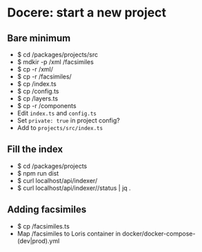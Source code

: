 # Docere: start a new project

## Bare minimum
- $ cd <docere-root>/packages/projects/src
- $ mdkir -p <new-project-id>/xml <new-project-id>/facsimiles
- $ cp -r <xml-source> <new-project-id>/xml/
- $ cp -r <facsimles-source> <new-project-id>/facsimiles/
- $ cp <other-project-id>/index.ts <new-project-id>
- $ cp <other-project-id>/config.ts <new-project-id>
- $ cp <other-project-id>/layers.ts <new-project-id>
- $ cp -r <other-project-id>/components <new-project-id>
- Edit `index.ts` and `config.ts`
- Set `private: true` in project config?
- Add <new-project-id> to `projects/src/index.ts`

## Fill the index
- $ cd <docere-root>/packages/projects
- $ npm run dist
- $ curl localhost/api/indexer/<new-project-id>
- $ curl localhost/api/indexer/<new-project-id>/status | jq .

## Adding facsimiles
- $ cp <other-project-id>/facsimiles.ts <new-project-id>
- Map <new-project-id>/facsimiles to Loris container in docker/docker-compose-(dev|prod).yml

